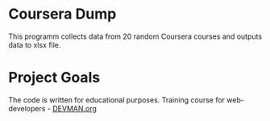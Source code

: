 # Coursera Dump

This programm collects data from 20 random Coursera courses and outputs data to xlsx file.



# Project Goals

The code is written for educational purposes. Training course for web-developers - [DEVMAN.org](https://devman.org)
